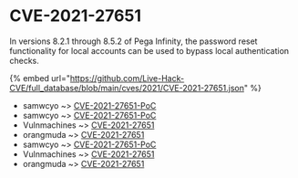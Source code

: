 # CVE-2021-27651

In versions 8.2.1 through 8.5.2 of Pega Infinity, the password reset functionality for local accounts can be used to bypass local authentication checks.

{% embed url="https://github.com/Live-Hack-CVE/full_database/blob/main/cves/2021/CVE-2021-27651.json" %}


* samwcyo ~> [CVE-2021-27651-PoC](https://www.alice-snow.ru/2021/database/cve-2021-27651/cve-2021-27651-poc-samwcyo)
* samwcyo ~> [CVE-2021-27651-PoC](https://www.alice-snow.ru/2021/database/cve-2021-27651/cve-2021-27651-poc-samwcyo)
* Vulnmachines ~> [CVE-2021-27651](https://www.alice-snow.ru/2021/database/cve-2021-27651/cve-2021-27651-vulnmachines)
* orangmuda ~> [CVE-2021-27651](https://www.alice-snow.ru/2021/database/cve-2021-27651/cve-2021-27651-orangmuda)
* samwcyo ~> [CVE-2021-27651-PoC](https://www.alice-snow.ru/2021/database/cve-2021-27651/cve-2021-27651-poc-samwcyo)
* Vulnmachines ~> [CVE-2021-27651](https://www.alice-snow.ru/2021/database/cve-2021-27651/cve-2021-27651-vulnmachines)
* orangmuda ~> [CVE-2021-27651](https://www.alice-snow.ru/2021/database/cve-2021-27651/cve-2021-27651-orangmuda)